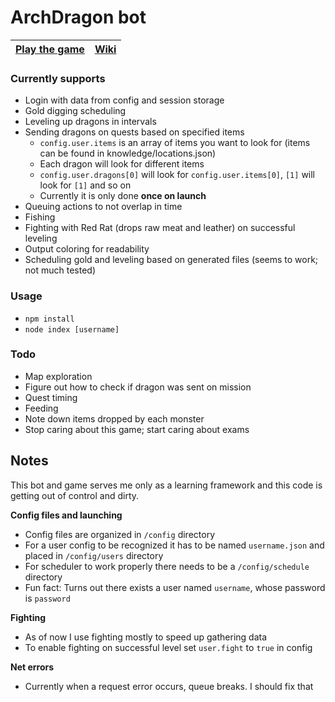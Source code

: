 # ArchDragon bot
| [**Play the game**](http://archdragon.com/) | [**Wiki**](https://github.com/Sorebit/archdrgn/wiki) |
| :-----------------------------------------: | :--------------------------------------------------: |

### Currently supports
- Login with data from config and session storage
- Gold digging scheduling
- Leveling up dragons in intervals
- Sending dragons on quests based on specified items
  + `config.user.items` is an array of items you want to look for (items can be found in knowledge/locations.json)
  + Each dragon will look for different items
  + `config.user.dragons[0]` will look for `config.user.items[0]`, `[1]` will look for `[1]` and so on
  + Currently it is only done **once on launch**
- Queuing actions to not overlap in time
- Fishing
- Fighting with Red Rat (drops raw meat and leather) on successful leveling
- Output coloring for readability
- Scheduling gold and leveling based on generated files (seems to work; not much tested)

### Usage
- `npm install`
- `node index [username]`

### Todo
- Map exploration
- Figure out how to check if dragon was sent on mission
- Quest timing
- Feeding
- Note down items dropped by each monster
- Stop caring about this game; start caring about exams

## Notes
This bot and game serves me only as a learning framework and this code is getting out of control and dirty.

**Config files and launching**
- Config files are organized in `/config` directory
- For a user config to be recognized it has to be named `username.json` and placed in `/config/users` directory
- For scheduler to work properly there needs to be a `/config/schedule` directory
- Fun fact: Turns out there exists a user named `username`, whose password is `password`

**Fighting**
- As of now I use fighting mostly to speed up gathering data
- To enable fighting on successful level set `user.fight` to `true` in config

**Net errors**
- Currently when a request error occurs, queue breaks. I should fix that